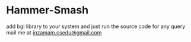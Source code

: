 # Hammer-Smash
add bgi library to your system
and just run the source code
for any query mail me at inzamam.csedu@gmail.com
